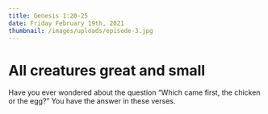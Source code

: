 ```yaml
---
title: Genesis 1:20-25
date: Friday February 19th, 2021
thumbnail: /images/uploads/episode-3.jpg
---
```

# All creatures great and small

Have you ever wondered about the question “Which came first, the chicken or the egg?” You have the answer in these verses.